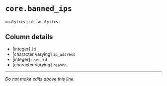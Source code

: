# `core.banned_ips`
`analytics_uat` | `analytics`

## Column details
* [integer]   `id`
* [character varying] `ip_address`
* [integer]   `user_id`
* [character varying] `reason`

-------------------------------------------------------------------------------
*Do not make edits above this line.*

